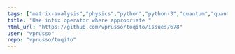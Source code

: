 ```yaml
---
tags: ["matrix-analysis","physics","python","python-3","quantum","quantum-computing","quantum-information","unitaryhack"]
title: "Use infix operator where appropriate "
html_url: "https://github.com/vprusso/toqito/issues/678"
user: "vprusso"
repo: "vprusso/toqito"
---
```


